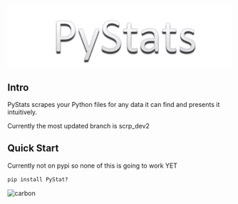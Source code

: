 <p align="center">
 <img src="https://github.com/DamnUi/PyStats/blob/main/PyStas.png" align="middle" width = "900"/>
<p align="center">

## Intro
PyStats scrapes your Python files for any data it can find and presents it intuitively.

Currently the most updated branch is scrp_dev2

## Quick Start
Currently not on pypi so none of this is going to work YET
```py
pip install PyStat?
```


![carbon](https://user-images.githubusercontent.com/81849260/185844371-d31146a5-27eb-40d6-a433-d7ae034bb3f5.png)
